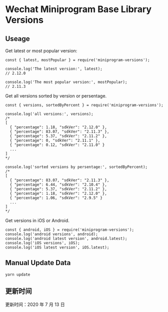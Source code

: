 
# Wechat Miniprogram Base Library Versions

## Useage

Get latest or most popular version:

```;
const { latest, mostPopular } = require('miniprogram-versions');

console.log('The latest version:', latest);
// 2.12.0

console.log('The most popular version:', mostPopular);
// 2.11.3

```

Get all versions sorted by version or persentage.

```
const { versions, sortedByPercent } = require('miniprogram-versions');

console.log('all versions:', versions);
/*
[
  { "percentage": 1.18, "sdkVer": "2.12.0" },
  { "percentage": 83.07, "sdkVer": "2.11.3" },
  { "percentage": 5.37, "sdkVer": "2.11.2" },
  { "percentage": 0, "sdkVer": "2.11.1" },
  { "percentage": 0.12, "sdkVer": "2.11.0" }
  ...
]
*/

console.log('sorted versions by persentage:', sortedByPercent);
/*
[
  { "percentage": 83.07, "sdkVer": "2.11.3" },
  { "percentage": 6.44, "sdkVer": "2.10.4" },
  { "percentage": 5.37, "sdkVer": "2.11.2" },
  { "percentage": 1.18, "sdkVer": "2.12.0" },
  { "percentage": 1.06, "sdkVer": "2.9.5" }
  ...
]
*/
```

Get versions in iOS or Android.

```
const { android, iOS } = require('miniprogram-versions');
console.log('android versions', android);
console.log('android latest version', android.latest);
console.log('iOS versions', iOS);
console.log('iOS latest version', iOS.latest);
```

## Manual Update Data

```
yarn update
```

## 更新时间

更新时间：2020 年 7 月 13 日
